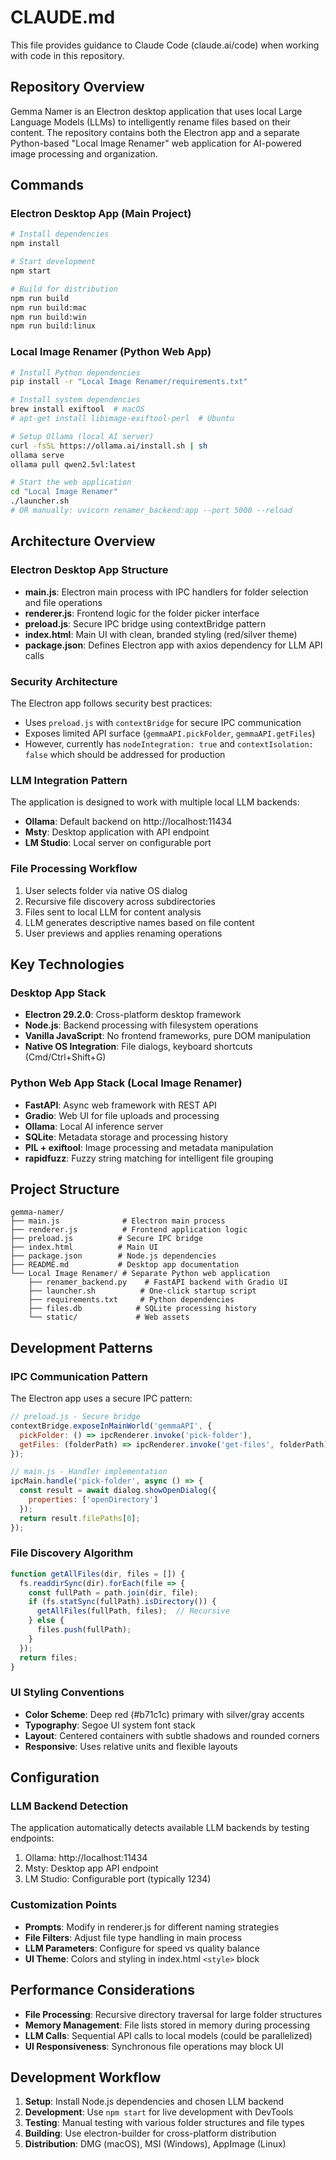 # CLAUDE.md

This file provides guidance to Claude Code (claude.ai/code) when working with code in this repository.

## Repository Overview

Gemma Namer is an Electron desktop application that uses local Large Language Models (LLMs) to intelligently rename files based on their content. The repository contains both the Electron app and a separate Python-based "Local Image Renamer" web application for AI-powered image processing and organization.

## Commands

### Electron Desktop App (Main Project)

```bash
# Install dependencies
npm install

# Start development
npm start

# Build for distribution
npm run build
npm run build:mac
npm run build:win  
npm run build:linux
```

### Local Image Renamer (Python Web App)

```bash
# Install Python dependencies
pip install -r "Local Image Renamer/requirements.txt"

# Install system dependencies
brew install exiftool  # macOS
# apt-get install libimage-exiftool-perl  # Ubuntu

# Setup Ollama (local AI server)
curl -fsSL https://ollama.ai/install.sh | sh
ollama serve
ollama pull qwen2.5vl:latest

# Start the web application
cd "Local Image Renamer"
./launcher.sh
# OR manually: uvicorn renamer_backend:app --port 5000 --reload
```

## Architecture Overview

### Electron Desktop App Structure

- **main.js**: Electron main process with IPC handlers for folder selection and file operations
- **renderer.js**: Frontend logic for the folder picker interface
- **preload.js**: Secure IPC bridge using contextBridge pattern
- **index.html**: Main UI with clean, branded styling (red/silver theme)
- **package.json**: Defines Electron app with axios dependency for LLM API calls

### Security Architecture

The Electron app follows security best practices:
- Uses `preload.js` with `contextBridge` for secure IPC communication
- Exposes limited API surface (`gemmaAPI.pickFolder`, `gemmaAPI.getFiles`)
- However, currently has `nodeIntegration: true` and `contextIsolation: false` which should be addressed for production

### LLM Integration Pattern

The application is designed to work with multiple local LLM backends:
- **Ollama**: Default backend on http://localhost:11434
- **Msty**: Desktop application with API endpoint
- **LM Studio**: Local server on configurable port

### File Processing Workflow

1. User selects folder via native OS dialog
2. Recursive file discovery across subdirectories
3. Files sent to local LLM for content analysis
4. LLM generates descriptive names based on file content
5. User previews and applies renaming operations

## Key Technologies

### Desktop App Stack
- **Electron 29.2.0**: Cross-platform desktop framework
- **Node.js**: Backend processing with filesystem operations
- **Vanilla JavaScript**: No frontend frameworks, pure DOM manipulation
- **Native OS Integration**: File dialogs, keyboard shortcuts (Cmd/Ctrl+Shift+G)

### Python Web App Stack (Local Image Renamer)
- **FastAPI**: Async web framework with REST API
- **Gradio**: Web UI for file uploads and processing
- **Ollama**: Local AI inference server
- **SQLite**: Metadata storage and processing history
- **PIL + exiftool**: Image processing and metadata manipulation
- **rapidfuzz**: Fuzzy string matching for intelligent file grouping

## Project Structure

```
gemma-namer/
├── main.js              # Electron main process
├── renderer.js          # Frontend application logic  
├── preload.js          # Secure IPC bridge
├── index.html          # Main UI
├── package.json        # Node.js dependencies
├── README.md           # Desktop app documentation
└── Local Image Renamer/ # Separate Python web application
    ├── renamer_backend.py    # FastAPI backend with Gradio UI
    ├── launcher.sh          # One-click startup script
    ├── requirements.txt     # Python dependencies
    ├── files.db            # SQLite processing history
    └── static/             # Web assets
```

## Development Patterns

### IPC Communication Pattern
The Electron app uses a secure IPC pattern:
```javascript
// preload.js - Secure bridge
contextBridge.exposeInMainWorld('gemmaAPI', {
  pickFolder: () => ipcRenderer.invoke('pick-folder'),
  getFiles: (folderPath) => ipcRenderer.invoke('get-files', folderPath),
});

// main.js - Handler implementation  
ipcMain.handle('pick-folder', async () => {
  const result = await dialog.showOpenDialog({
    properties: ['openDirectory']
  });
  return result.filePaths[0];
});
```

### File Discovery Algorithm
```javascript
function getAllFiles(dir, files = []) {
  fs.readdirSync(dir).forEach(file => {
    const fullPath = path.join(dir, file);
    if (fs.statSync(fullPath).isDirectory()) {
      getAllFiles(fullPath, files);  // Recursive
    } else {
      files.push(fullPath);
    }
  });
  return files;
}
```

### UI Styling Conventions
- **Color Scheme**: Deep red (#b71c1c) primary with silver/gray accents
- **Typography**: Segoe UI system font stack
- **Layout**: Centered containers with subtle shadows and rounded corners
- **Responsive**: Uses relative units and flexible layouts

## Configuration

### LLM Backend Detection
The application automatically detects available LLM backends by testing endpoints:
1. Ollama: http://localhost:11434
2. Msty: Desktop app API endpoint
3. LM Studio: Configurable port (typically 1234)

### Customization Points
- **Prompts**: Modify in renderer.js for different naming strategies
- **File Filters**: Adjust file type handling in main process
- **LLM Parameters**: Configure for speed vs quality balance
- **UI Theme**: Colors and styling in index.html `<style>` block

## Performance Considerations

- **File Processing**: Recursive directory traversal for large folder structures
- **Memory Management**: File lists stored in memory during processing
- **LLM Calls**: Sequential API calls to local models (could be parallelized)
- **UI Responsiveness**: Synchronous file operations may block UI

## Development Workflow

1. **Setup**: Install Node.js dependencies and chosen LLM backend
2. **Development**: Use `npm start` for live development with DevTools
3. **Testing**: Manual testing with various folder structures and file types
4. **Building**: Use electron-builder for cross-platform distribution
5. **Distribution**: DMG (macOS), MSI (Windows), AppImage (Linux)